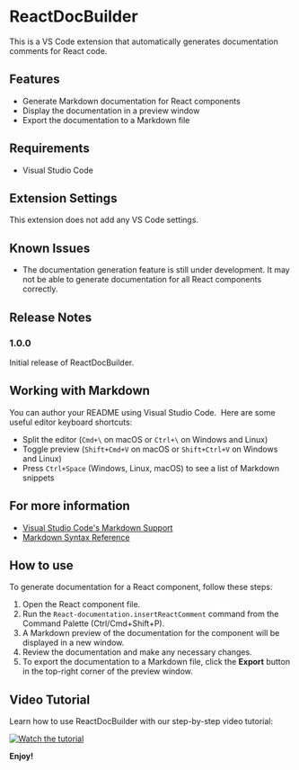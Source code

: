 # ReactDocBuilder

This is a VS Code extension that automatically generates documentation comments for React code.


## Features

* Generate Markdown documentation for React components
* Display the documentation in a preview window
* Export the documentation to a Markdown file

## Requirements

* Visual Studio Code

## Extension Settings

This extension does not add any VS Code settings.

## Known Issues

* The documentation generation feature is still under development. It may not be able to generate documentation for all React components correctly.

## Release Notes

### 1.0.0

Initial release of ReactDocBuilder.

## Working with Markdown

You can author your README using Visual Studio Code.  Here are some useful editor keyboard shortcuts:

* Split the editor (`Cmd+\` on macOS or `Ctrl+\` on Windows and Linux)
* Toggle preview (`Shift+Cmd+V` on macOS or `Shift+Ctrl+V` on Windows and Linux)
* Press `Ctrl+Space` (Windows, Linux, macOS) to see a list of Markdown snippets

## For more information

* [Visual Studio Code's Markdown Support](http://code.visualstudio.com/docs/languages/markdown)
* [Markdown Syntax Reference](https://help.github.com/articles/markdown-basics/)



## How to use

To generate documentation for a React component, follow these steps:

1. Open the React component file.
2. Run the `React-documentation.insertReactComment` command from the Command Palette (Ctrl/Cmd+Shift+P).
3. A Markdown preview of the documentation for the component will be displayed in a new window.
4. Review the documentation and make any necessary changes.
5. To export the documentation to a Markdown file, click the **Export** button in the top-right corner of the preview window.

## Video Tutorial

Learn how to use ReactDocBuilder with our step-by-step video tutorial:

[![Watch the tutorial](https://youtu.be/d6_e6-wxZvw)](https://youtu.be/d6_e6-wxZvw)

**Enjoy!**
